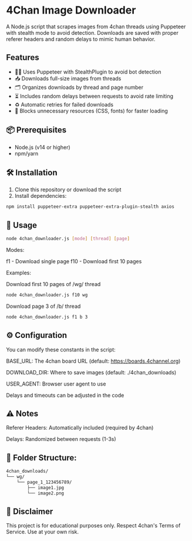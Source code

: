 # 4Chan Image Downloader

A Node.js script that scrapes images from 4chan threads using Puppeteer with stealth mode to avoid detection. Downloads are saved with proper referer headers and random delays to mimic human behavior.

## Features

- 🕵️‍♂️ Uses Puppeteer with StealthPlugin to avoid bot detection
- 📥 Downloads full-size images from threads
- 🗂 Organizes downloads by thread and page number
- ⏳ Includes random delays between requests to avoid rate limiting
- ♻️ Automatic retries for failed downloads
- 🚫 Blocks unnecessary resources (CSS, fonts) for faster loading

## 📦 Prerequisites

- Node.js (v14 or higher)
- npm/yarn

## 🛠 Installation

1. Clone this repository or download the script
2. Install dependencies:

```bash
npm install puppeteer-extra puppeteer-extra-plugin-stealth axios
```

## 🚀 Usage

```bash
node 4chan_downloader.js [mode] [thread] [page]
```

Modes:

f1 - Download single page
f10 - Download first 10 pages

Examples:

Download first 10 pages of /wg/ thread

```bash
node 4chan_downloader.js f10 wg
```

Download page 3 of /b/ thread

```bash
node 4chan_downloader.js f1 b 3
```

## ⚙️ Configuration

You can modify these constants in the script:

BASE_URL: The 4chan board URL (default: https://boards.4channel.org)

DOWNLOAD_DIR: Where to save images (default: ./4chan_downloads)

USER_AGENT: Browser user agent to use

Delays and timeouts can be adjusted in the code

## ⚠️ Notes

Referer Headers: Automatically included (required by 4chan)

Delays: Randomized between requests (1-3s)

## 📂 Folder Structure:

```bash
4chan_downloads/
└── wg/
    └── page_1_123456789/
        ├── image1.jpg
        └── image2.png
```

## 📜 Disclaimer

This project is for educational purposes only. Respect 4chan's Terms of Service. Use at your own risk.
